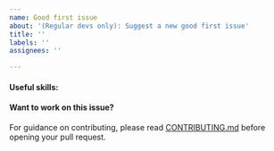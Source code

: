 ```yaml
---
name: Good first issue
about: '(Regular devs only): Suggest a new good first issue'
title: ''
labels: ''
assignees: ''

---
```


<!-- Needs the label "good first issue" assigned manually before or after opening -->

<!-- A good first issue is an uncontroversial issue, that has a relatively unique and obvious solution -->

<!-- Motivate the issue and explain the solution briefly -->

#### Useful skills:

<!-- (For example, “std::thread”, “Qt5 GUI and async GUI design” or “basic understanding of Syscoin mining and the Syscoin Core RPC interface”.) -->

#### Want to work on this issue?

For guidance on contributing, please read [CONTRIBUTING.md](https://github.com/syscoin/syscoin/blob/master/CONTRIBUTING.md) before opening your pull request.
